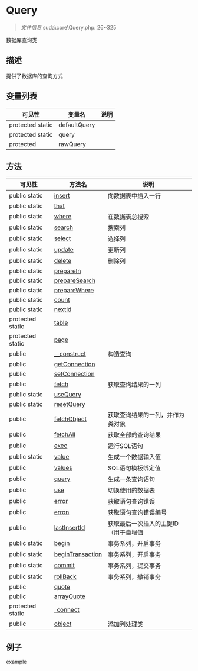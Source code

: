#  Query 

> *文件信息* suda\core\Query.php: 26~325


数据库查询类


## 描述



提供了数据库的查询方式



## 变量列表
| 可见性 |  变量名   | 说明 |
|--------|----|------|
| protected  static  | defaultQuery | | 
| protected  static  | query | | 
| protected    | rawQuery | | 

## 方法

| 可见性 | 方法名 | 说明 |
|--------|-------|------|
|  public  static|[insert](Query/insert.md) | 向数据表中插入一行 |
|  public  static|[that](Query/that.md) |  |
|  public  static|[where](Query/where.md) | 在数据表总搜索 |
|  public  static|[search](Query/search.md) | 搜索列 |
|  public  static|[select](Query/select.md) | 选择列 |
|  public  static|[update](Query/update.md) | 更新列 |
|  public  static|[delete](Query/delete.md) | 删除列 |
|  public  static|[prepareIn](Query/prepareIn.md) |  |
|  public  static|[prepareSearch](Query/prepareSearch.md) |  |
|  public  static|[prepareWhere](Query/prepareWhere.md) |  |
|  public  static|[count](Query/count.md) |  |
|  public  static|[nextId](Query/nextId.md) |  |
|  protected  static|[table](Query/table.md) |  |
|  protected  static|[page](Query/page.md) |  |
|  public  |[__construct](Query/__construct.md) | 构造查询 |
|  public  |[getConnection](Query/getConnection.md) |  |
|  public  |[setConnection](Query/setConnection.md) |  |
|  public  |[fetch](Query/fetch.md) | 获取查询结果的一列 |
|  public  static|[useQuery](Query/useQuery.md) |  |
|  public  static|[resetQuery](Query/resetQuery.md) |  |
|  public  |[fetchObject](Query/fetchObject.md) | 获取查询结果的一列，并作为类对象 |
|  public  |[fetchAll](Query/fetchAll.md) | 获取全部的查询结果 |
|  public  |[exec](Query/exec.md) | 运行SQL语句 |
|  public  static|[value](Query/value.md) | 生成一个数据输入值 |
|  public  |[values](Query/values.md) | SQL语句模板绑定值 |
|  public  |[query](Query/query.md) | 生成一条查询语句 |
|  public  |[use](Query/use.md) | 切换使用的数据表 |
|  public  |[error](Query/error.md) | 获取语句查询错误 |
|  public  |[erron](Query/erron.md) | 获取语句查询错误编号 |
|  public  |[lastInsertId](Query/lastInsertId.md) | 获取最后一次插入的主键ID（用于自增值 |
|  public  static|[begin](Query/begin.md) | 事务系列，开启事务 |
|  public  static|[beginTransaction](Query/beginTransaction.md) | 事务系列，开启事务 |
|  public  static|[commit](Query/commit.md) | 事务系列，提交事务 |
|  public  static|[rollBack](Query/rollBack.md) | 事务系列，撤销事务 |
|  public  |[quote](Query/quote.md) |  |
|  public  |[arrayQuote](Query/arrayQuote.md) |  |
|  protected  static|[_connect](Query/_connect.md) |  |
|  public  |[object](Query/object.md) | 添加列处理类 |
 

## 例子

example
